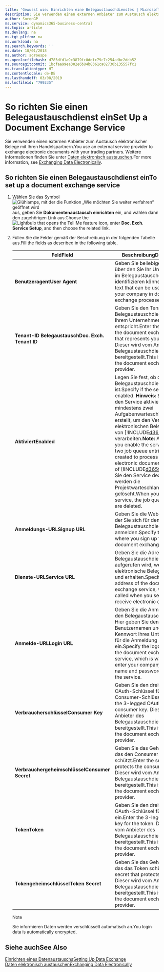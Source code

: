 ```yaml
---
title: 'Gewusst wie: Einrichten eine Belegaustauschdienstes | Microsoft Docs'
description: Sie verwenden einen externen Anbieter zum Austausch elektronischer Belege mit Ihren Handelspartnern.
author: SorenGP
ms.service: dynamics365-business-central
ms.topic: article
ms.devlang: na
ms.tgt_pltfrm: na
ms.workload: na
ms.search.keywords: ''
ms.date: 10/01/2018
ms.author: sgroespe
ms.openlocfilehash: d785dfd1a9c3879fc0ddfc79c7c254adbc2ddb52
ms.sourcegitcommit: 1bcfaa99ea302e6b84b8361ca02730b135557fc1
ms.translationtype: HT
ms.contentlocale: de-DE
ms.lasthandoff: 03/08/2019
ms.locfileid: "799235"
---
```

# <a name="set-up-a-document-exchange-service"></a><span data-ttu-id="8c61d-103">So richten Sie einen Belegaustauschdienst ein</span><span class="sxs-lookup"><span data-stu-id="8c61d-103">Set Up a Document Exchange Service</span></span>
<span data-ttu-id="8c61d-104">Sie verwenden einen externen Anbieter zum Austausch elektronischer Belege mit Ihren Handelspartnern.</span><span class="sxs-lookup"><span data-stu-id="8c61d-104">You use an external service provider to exchange electronic documents with your trading partners.</span></span> <span data-ttu-id="8c61d-105">Weitere Informationen finden Sie unter [Daten elektronisch austauschen](across-data-exchange.md).</span><span class="sxs-lookup"><span data-stu-id="8c61d-105">For more information, see [Exchanging Data Electronically](across-data-exchange.md).</span></span>  

## <a name="to-set-up-a-document-exchange-service"></a><span data-ttu-id="8c61d-106">So richten Sie einen Belegaustauschdienst ein</span><span class="sxs-lookup"><span data-stu-id="8c61d-106">To set up a document exchange service</span></span>  
1. <span data-ttu-id="8c61d-107">Wählen Sie das Symbol ![Glühlampe, mit der die Funktion „Wie möchten Sie weiter verfahren“ geöffnet wird](media/ui-search/search_small.png "Wie möchten Sie weiter verfahren?") aus, geben Sie **Dokumentenaustausch einrichten** ein, und wählen dann den zugehörigen Link aus.</span><span class="sxs-lookup"><span data-stu-id="8c61d-107">Choose the ![Lightbulb that opens the Tell Me feature](media/ui-search/search_small.png "Tell me what you want to do") icon, enter **Doc. Exch. Service Setup**, and then choose the related link.</span></span>  
2. <span data-ttu-id="8c61d-108">Füllen Sie die Felder gemäß der Beschreibung in der folgenden Tabelle aus.</span><span class="sxs-lookup"><span data-stu-id="8c61d-108">Fill the fields as described in the following table.</span></span>  

    |<span data-ttu-id="8c61d-109">Feld</span><span class="sxs-lookup"><span data-stu-id="8c61d-109">Field</span></span>|<span data-ttu-id="8c61d-110">Beschreibung</span><span class="sxs-lookup"><span data-stu-id="8c61d-110">Description</span></span>|  
    |---------------------------------|---------------------------------------|  
    |<span data-ttu-id="8c61d-111">**Benutzeragent**</span><span class="sxs-lookup"><span data-stu-id="8c61d-111">**User Agent**</span></span>|<span data-ttu-id="8c61d-112">Geben Sie beliebigen Text ein, über den Sie Ihr Unternehmen im Belegaustauschdienst identifizieren können</span><span class="sxs-lookup"><span data-stu-id="8c61d-112">Enter any text that can be used to identify your company in document exchange processes.</span></span>|  
    |<span data-ttu-id="8c61d-113">**Tenant-ID Belegaustausch**</span><span class="sxs-lookup"><span data-stu-id="8c61d-113">**Doc. Exch. Tenant ID**</span></span>|<span data-ttu-id="8c61d-114">Geben Sie den Tenant beim Belegaustauschdienst an, der Ihrem Unternehmen entspricht.</span><span class="sxs-lookup"><span data-stu-id="8c61d-114">Enter the tenant in the document exchange service that represents your company.</span></span> <span data-ttu-id="8c61d-115">Dieser wird vom Anbieter des Belegaustauschdienstes bereitgestellt.</span><span class="sxs-lookup"><span data-stu-id="8c61d-115">This is provided by the document exchange service provider.</span></span>|  
    |<span data-ttu-id="8c61d-116">**Aktiviert**</span><span class="sxs-lookup"><span data-stu-id="8c61d-116">**Enabled**</span></span>|<span data-ttu-id="8c61d-117">Legen Sie fest, ob der Belegaustauschdienst aktiviert ist.</span><span class="sxs-lookup"><span data-stu-id="8c61d-117">Specify if the service is enabled.</span></span> <span data-ttu-id="8c61d-118">**Hinweis:**  Sobald Sie den Service aktivieren, werden mindestens zwei Aufgabenwarteschlangenposten erstellt, um den Verkehr von elektronischen Belegen zu und von [!INCLUDE[d365fin](includes/d365fin_md.md)] zu verarbeiten.</span><span class="sxs-lookup"><span data-stu-id="8c61d-118">**Note:**  As soon as you enable the service, at least two job queue entries are created to process the traffic of electronic documents in and out of [!INCLUDE[d365fin](includes/d365fin_md.md)].</span></span> <span data-ttu-id="8c61d-119">Wenn Sie den Service deaktivieren, werden die Projektwarteschlangenposten gelöscht.</span><span class="sxs-lookup"><span data-stu-id="8c61d-119">When you disable the service, the job queue entries are deleted.</span></span>|  
    |<span data-ttu-id="8c61d-120">**Anmeldungs-URL**</span><span class="sxs-lookup"><span data-stu-id="8c61d-120">**Signup URL**</span></span>|<span data-ttu-id="8c61d-121">Geben Sie die Webseite an, auf der Sie sich für den Belegaustauschdienst anmelden.</span><span class="sxs-lookup"><span data-stu-id="8c61d-121">Specify the web page where you sign up for the document exchange service.</span></span>|  
    |<span data-ttu-id="8c61d-122">**Dienste-URL**</span><span class="sxs-lookup"><span data-stu-id="8c61d-122">**Service URL**</span></span>|<span data-ttu-id="8c61d-123">Geben Sie die Adresse des Belegaustauschdienst an, die aufgerufen wird, wenn Sie elektronische Belege versenden und erhalten.</span><span class="sxs-lookup"><span data-stu-id="8c61d-123">Specify the address of the document exchange service, which will be called when you send and receive electronic documents.</span></span>|  
    |<span data-ttu-id="8c61d-124">**Anmelde-URL**</span><span class="sxs-lookup"><span data-stu-id="8c61d-124">**Login URL**</span></span>|<span data-ttu-id="8c61d-125">Geben Sie die Anmeldeseite für den Belegaustauschdienst an. Hier geben Sie den Benutzernamen und das Kennwort Ihres Unternehmens für die Anmeldung beim Service ein.</span><span class="sxs-lookup"><span data-stu-id="8c61d-125">Specify the logon page for the document exchange service, which is where you enter your company’s user name and password to log on to the service.</span></span>|  
    |<span data-ttu-id="8c61d-126">**Verbraucherschlüssel**</span><span class="sxs-lookup"><span data-stu-id="8c61d-126">**Consumer Key**</span></span>|<span data-ttu-id="8c61d-127">Geben Sie den dreiteiligen OAuth-Schlüssel für den Consumer-Schlüssel ein.</span><span class="sxs-lookup"><span data-stu-id="8c61d-127">Enter the 3-legged OAuth key for the consumer key.</span></span> <span data-ttu-id="8c61d-128">Dieser wird vom Anbieter des Belegaustauschdienstes bereitgestellt.</span><span class="sxs-lookup"><span data-stu-id="8c61d-128">This is provided by the document exchange service provider.</span></span>|  
    |<span data-ttu-id="8c61d-129">**Verbrauchergeheimschlüssel**</span><span class="sxs-lookup"><span data-stu-id="8c61d-129">**Consumer Secret**</span></span>|<span data-ttu-id="8c61d-130">Geben Sie das Geheimnis ein, das den Consumer-Schlüssel schützt.</span><span class="sxs-lookup"><span data-stu-id="8c61d-130">Enter the secret that protects the consumer key.</span></span> <span data-ttu-id="8c61d-131">Dieser wird vom Anbieter des Belegaustauschdienstes bereitgestellt.</span><span class="sxs-lookup"><span data-stu-id="8c61d-131">This is provided by the document exchange service provider.</span></span>|  
    |<span data-ttu-id="8c61d-132">**Token**</span><span class="sxs-lookup"><span data-stu-id="8c61d-132">**Token**</span></span>|<span data-ttu-id="8c61d-133">Geben Sie den dreiteiligen OAuth-Schlüssel für das Token ein.</span><span class="sxs-lookup"><span data-stu-id="8c61d-133">Enter the 3-legged OAuth key for the token.</span></span> <span data-ttu-id="8c61d-134">Dieser wird vom Anbieter des Belegaustauschdienstes bereitgestellt.</span><span class="sxs-lookup"><span data-stu-id="8c61d-134">This is provided by the document exchange service provider.</span></span>|  
    |<span data-ttu-id="8c61d-135">**Tokengeheimschlüssel**</span><span class="sxs-lookup"><span data-stu-id="8c61d-135">**Token Secret**</span></span>|<span data-ttu-id="8c61d-136">Geben Sie das Geheimnis ein, das das Token schützt.</span><span class="sxs-lookup"><span data-stu-id="8c61d-136">Enter the secret that protects the token.</span></span> <span data-ttu-id="8c61d-137">Dieser wird vom Anbieter des Belegaustauschdienstes bereitgestellt.</span><span class="sxs-lookup"><span data-stu-id="8c61d-137">This is provided by the document exchange service provider.</span></span>|  

    > [!NOTE]  
    > <span data-ttu-id="8c61d-138">Sie informieren Daten werden verschlüsselt automatisch an.</span><span class="sxs-lookup"><span data-stu-id="8c61d-138">You login data is automatically encrypted.</span></span>

## <a name="see-also"></a><span data-ttu-id="8c61d-139">Siehe auch</span><span class="sxs-lookup"><span data-stu-id="8c61d-139">See Also</span></span>  
[<span data-ttu-id="8c61d-140">Einrichten eines Datenaustauschs</span><span class="sxs-lookup"><span data-stu-id="8c61d-140">Setting Up Data Exchange</span></span>](across-set-up-data-exchange.md)  
[<span data-ttu-id="8c61d-141">Daten elektronisch austauschen</span><span class="sxs-lookup"><span data-stu-id="8c61d-141">Exchanging Data Electronically</span></span>](across-data-exchange.md)

